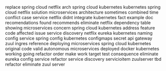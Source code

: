 replace spring cloud netflix arch spring cloud kubernetes kubernetes spring cloud netflix solution microservices architecture sometimes combined time conflict case service netflix didnt integrate kubernetes fact example doc recomendations found recommends eliminate netflix dependency table showing microservices concern spring cloud kubernetes address feature code affected issue service discovery netflix eureka kubernetes naming config service spring config kubernetes configmaps secret api gateway zuul ingres reference deploying microservices spring cloud kubernetes original code valid autonomous microservices deployed docker kubernetes working going refactor order make work target test consequence eliminate eureka config service refactor service discovery servicioitem zuulserver tbd refactor eliminate zuul server